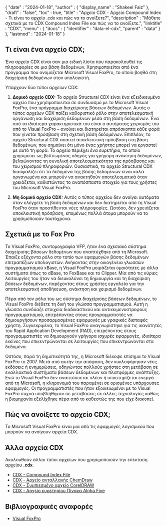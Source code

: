 {
  "date" : "2024-01-18",
  "author" : {
    "display_name" : "Shakeel Faiz"
  },
  "draft" : "false",
  "toc" : true,
  "title" : "Αρχείο CDX - Αρχείο Compound Index - Τι είναι το αρχείο .cdx και πώς να το ανοίξετε?",
  "description" : "Μάθετε σχετικά με το CDX Compound Index File και πώς να το ανοίξετε.",
  "linktitle" : "CDX",
  "menu" : {
    "docs" : {
      "identifier" : "data-el-cdx",
      "parent" : "data"
    }
  },
  "lastmod" : "2024-01-18"
}

## Τι είναι ένα αρχείο CDX;

Ένα αρχείο CDX είναι σαν μια ειδική λίστα που παρακολουθεί τις πληροφορίες σε μια βάση δεδομένων. Χρησιμοποιείται από ένα πρόγραμμα που ονομάζεται Microsoft Visual FoxPro, το οποίο βοηθά στη διαχείριση δεδομένων στον υπολογιστή.

Υπάρχουν δύο τύποι αρχείων CDX:

1. **Δομικό αρχείο CDX:** Το αρχείο Structural CDX είναι ένα εξειδικευμένο αρχείο που χρησιμοποιείται σε συνδυασμό με το Microsoft Visual FoxPro, ένα πρόγραμμα διαχείρισης βάσεων δεδομένων. Αυτός ο τύπος αρχείων CDX παίζει καθοριστικό ρόλο στην αποτελεσματική οργάνωση και διαχείριση δεδομένων μέσα στη βάση δεδομένων. Ένα από τα ιδιαίτερα χαρακτηριστικά του είναι ο αυτόματος χειρισμός του από το Visual FoxPro – ανοίγει και διατηρείται απρόσκοπτα κάθε φορά που γίνεται πρόσβαση στη σχετική βάση δεδομένων. Επιπλέον, το αρχείο Structural CDX απαιτεί αποκλειστική πρόσβαση στη βάση δεδομένων, που σημαίνει ότι μόνο ένας χρήστης μπορεί να εργαστεί με αυτό τη φορά. Το αρχείο περιέχει ένα ευρετήριο, το οποίο χρησιμεύει ως βελτιωμένος οδηγός για γρήγορη ανάκτηση δεδομένων, βελτιώνοντας τη συνολική αποτελεσματικότητα της πρόσβασης και του χειρισμού πληροφοριών. Ουσιαστικά, το αρχείο Structural CDX διασφαλίζει ότι τα δεδομένα της βάσης δεδομένων είναι καλά οργανωμένα και μπορούν να ανακτηθούν αποτελεσματικά όταν χρειάζεται, καθιστώντας το αναπόσπαστο στοιχείο για τους χρήστες του Microsoft Visual FoxPro.

2. **Μη δομικό αρχείο CDX:** Αυτός ο τύπος αρχείου δεν ανοίγει αυτόματα όταν ελέγχετε τη βάση δεδομένων και δεν διατηρείται από τη Visual FoxPro όταν προστίθενται νέες πληροφορίες. Ωστόσο, δεν χρειάζεται αποκλειστική πρόσβαση, επομένως πολλά άτομα μπορούν να το χρησιμοποιούν ταυτόχρονα.

## Σχετικά με το Fox Pro

Το Visual FoxPro, συντομογραφία VFP, ήταν ένα σχεσιακό σύστημα διαχείρισης βάσεων δεδομένων που αναπτύχθηκε από τη Microsoft. Έπαιξε εξέχοντα ρόλο στο τοπίο των εφαρμογών βάσης δεδομένων επιτραπέζιων υπολογιστών. Ανήκοντας στην οικογένεια γλωσσών προγραμματισμού xBase, η Visual FoxPro μοιράζεται ομοιότητες με άλλα συστήματα όπως το dBase, το FoxBase και το Clipper. Μία από τις κύριες λειτουργίες του ήταν να διευκολύνει τη δημιουργία και τη διαχείριση βάσεων δεδομένων, παρέχοντας στους χρήστες εργαλεία για την αποτελεσματική αποθήκευση, ανάκτηση και χειρισμό δεδομένων.

Πέρα από τον ρόλο του ως σύστημα διαχείρισης βάσεων δεδομένων, το Visual FoxPro διέθετε τη δική του γλώσσα προγραμματισμού. Αυτή η γλώσσα συνδύαζε στοιχεία διαδικαστικού και αντικειμενοστρεφούς προγραμματισμού, επιτρέποντας στους προγραμματιστές να δημιουργήσουν προσαρμοσμένες εφαρμογές με γραφικές διεπαφές χρήστη. Συγκεκριμένα, το Visual FoxPro αναγνωρίστηκε για τις ικανότητές του Rapid Application Development (RAD), επιτρέποντας στους προγραμματιστές να δημιουργούν γρήγορα ισχυρές εφαρμογές, ιδιαίτερα εκείνες που επικεντρώνονται σε λειτουργίες που επικεντρώνονται στα δεδομένα.

Ωστόσο, παρά τη δημοτικότητά της, η Microsoft διέκοψε επίσημα το Visual FoxPro το 2007. Μετά από αυτήν την απόφαση, δεν κυκλοφόρησαν νέες εκδόσεις ή ενημερώσεις, οδηγώντας πολλούς χρήστες στη μετάβαση σε εναλλακτικά συστήματα βάσεων δεδομένων και πλατφόρμες ανάπτυξης. Ενώ το Visual FoxPro δεν αναπτύσσεται πλέον ή υποστηρίζεται ενεργά από τη Microsoft, η κληρονομιά του παραμένει σε ορισμένες υπάρχουσες εφαρμογές. Οι προγραμματιστές που ήταν εξοικειωμένοι με το Visual FoxPro συχνά υποβλήθηκαν σε μεταβάσεις σε άλλες τεχνολογίες καθώς η βιομηχανία εξελίχθηκε πέρα από το καθεστώς της που είχε διακοπεί.

## Πώς να ανοίξετε το αρχείο CDX;

Το Microsoft Visual FoxPro είναι μια από τις εφαρμογές λογισμικού που μπορούν να ανοίγουν αρχεία CDX.

## Άλλα αρχεία CDX

Ακολουθούν άλλοι τύποι αρχείων που χρησιμοποιούν την επέκταση αρχείου **.cdx**.

- [CDX - Compound Index File](/data/cdx/)
- [CDX - Αρχείο ανταλλαγής ChemDraw](/data/cdx-chemdraw/)
- [CDX - Συμπιεσμένο αρχείο CorelDRAW](/image/cdx/)
- [CDX - Αρχείο ευρετηρίου Πίνακα Alpha Five](/programming/cdx/)

## Βιβλιογραφικές αναφορές
* [Visual FoxPro](https://en.wikipedia.org/wiki/Visual_FoxPro)
